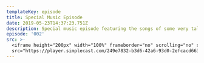 ```yaml
---
templateKey: episode
title: Special Music Episode
date: 2019-05-23T14:37:23.751Z
description: Special music episode featuring the songs of some very talented artists.
episode: '002'
src: >-
  <iframe height="200px" width="100%" frameborder="no" scrolling="no" seamless
  src="https://player.simplecast.com/249e7832-b3d6-42a6-93d0-2efcacd66311?dark=false"></iframe>
---
```


